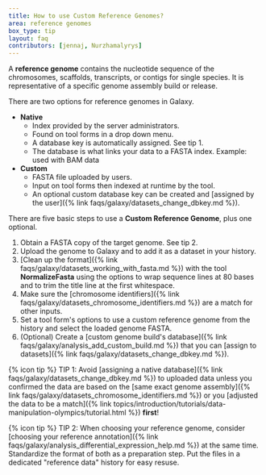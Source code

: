 ```yaml
---
title: How to use Custom Reference Genomes?
area: reference genomes
box_type: tip
layout: faq
contributors: [jennaj, Nurzhamalyrys]
---
```



A **reference genome** contains the nucleotide sequence of the chromosomes, scaffolds, transcripts, or contigs for single species. It is representative of a specific genome assembly build or release.

 
There are two options for reference genomes in Galaxy.
* **Native**
   * Index provided by the server administrators.
   * Found on tool forms in a drop down menu.
   * A database key is automatically assigned. See tip 1.
   * The database is what links your data to a FASTA index. Example: used with BAM data
* **Custom** 
   * FASTA file uploaded by users. 
   * Input on tool forms then indexed at runtime by the tool.
   * An optional custom database key can be created and [assigned by the user]({% link faqs/galaxy/datasets_change_dbkey.md %}).

There are five basic steps to use a **Custom Reference Genome**, plus one optional.
1. Obtain a FASTA copy of the target genome. See tip 2.
2. Upload the genome to Galaxy and to add it as a dataset in your history.
3. [Clean up the format]({% link faqs/galaxy/datasets_working_with_fasta.md %}) with the tool **NormalizeFasta** using the options to wrap sequence lines at 80 bases and to trim the title line at the first whitespace.
4. Make sure the [chromosome identifiers]({% link faqs/galaxy/datasets_chromosome_identifiers.md %}) are a match for other inputs.
5. Set a tool form's options to use a custom reference genome from the history and select the loaded genome FASTA.
6. (Optional) Create a [custom genome build's database]({% link faqs/galaxy/analysis_add_custom_build.md %}) that you can [assign to datasets]({% link faqs/galaxy/datasets_change_dbkey.md %}).

{% icon tip %} TIP 1: Avoid [assigning a native database]({% link faqs/galaxy/datasets_change_dbkey.md %}) to uploaded data unless you confirmed the data are based on the [same exact genome assembly]({% link faqs/galaxy/datasets_chromosome_identifiers.md %}) or you [adjusted the data to be a match]({% link topics/introduction/tutorials/data-manipulation-olympics/tutorial.html %}) **first**!

{% icon tip %} TIP 2: When choosing your reference genome, consider [choosing your reference annotation]({% link faqs/galaxy/analysis_differential_expression_help.md %}) at the same time. Standardize the format of both as a preparation step. Put the files in a dedicated "reference data" history for easy resuse.
